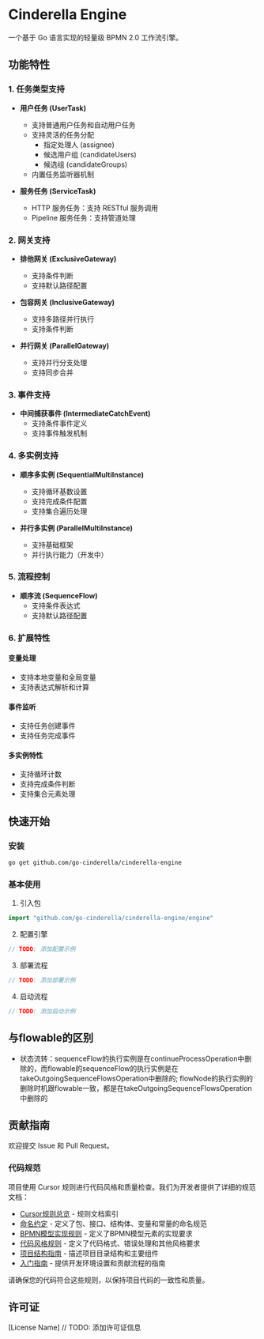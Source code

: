 # Cinderella Engine

一个基于 Go 语言实现的轻量级 BPMN 2.0 工作流引擎。

## 功能特性

### 1. 任务类型支持
- **用户任务 (UserTask)**
  - 支持普通用户任务和自动用户任务
  - 支持灵活的任务分配
    - 指定处理人 (assignee)
    - 候选用户组 (candidateUsers)
    - 候选组 (candidateGroups)
  - 内置任务监听器机制

- **服务任务 (ServiceTask)**
  - HTTP 服务任务：支持 RESTful 服务调用
  - Pipeline 服务任务：支持管道处理

### 2. 网关支持
- **排他网关 (ExclusiveGateway)**
  - 支持条件判断
  - 支持默认路径配置

- **包容网关 (InclusiveGateway)**
  - 支持多路径并行执行
  - 支持条件判断

- **并行网关 (ParallelGateway)**
  - 支持并行分支处理
  - 支持同步合并

### 3. 事件支持
- **中间捕获事件 (IntermediateCatchEvent)**
  - 支持条件事件定义
  - 支持事件触发机制

### 4. 多实例支持
- **顺序多实例 (SequentialMultiInstance)**
  - 支持循环基数设置
  - 支持完成条件配置
  - 支持集合遍历处理

- **并行多实例 (ParallelMultiInstance)**
  - 支持基础框架
  - 并行执行能力（开发中）

### 5. 流程控制
- **顺序流 (SequenceFlow)**
  - 支持条件表达式
  - 支持默认路径配置

### 6. 扩展特性

#### 变量处理
- 支持本地变量和全局变量
- 支持表达式解析和计算

#### 事件监听
- 支持任务创建事件
- 支持任务完成事件

#### 多实例特性
- 支持循环计数
- 支持完成条件判断
- 支持集合元素处理

## 快速开始

### 安装
```bash
go get github.com/go-cinderella/cinderella-engine
```

### 基本使用
1. 引入包
```go
import "github.com/go-cinderella/cinderella-engine/engine"
```

2. 配置引擎
```go
// TODO: 添加配置示例
```

3. 部署流程
```go
// TODO: 添加部署示例
```

4. 启动流程
```go
// TODO: 添加启动示例
```

## 与flowable的区别

- 状态流转：sequenceFlow的执行实例是在continueProcessOperation中删除的，而flowable的sequenceFlow的执行实例是在takeOutgoingSequenceFlowsOperation中删除的; flowNode的执行实例的删除时机跟flowable一致，都是在takeOutgoingSequenceFlowsOperation中删除的

## 贡献指南

欢迎提交 Issue 和 Pull Request。

### 代码规范

项目使用 Cursor 规则进行代码风格和质量检查。我们为开发者提供了详细的规范文档：

- [Cursor规则总览](.cursor-rules.md) - 规则文档索引
- [命名约定](.cursor-naming-conventions.md) - 定义了包、接口、结构体、变量和常量的命名规范
- [BPMN模型实现规则](.cursor-bpmn-implementation.md) - 定义了BPMN模型元素的实现要求
- [代码风格规则](.cursor-code-style.md) - 定义了代码格式、错误处理和其他风格要求
- [项目结构指南](.cursor-project-structure.md) - 描述项目目录结构和主要组件
- [入门指南](.cursor-getting-started.md) - 提供开发环境设置和贡献流程的指南

请确保您的代码符合这些规则，以保持项目代码的一致性和质量。

## 许可证

[License Name] // TODO: 添加许可证信息 